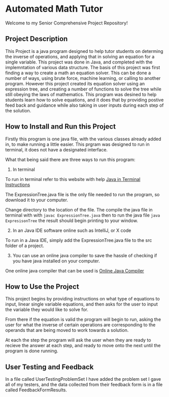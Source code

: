 # Automated Math Tutor

Welcome to my Senior Comprehensive Project Repository!

## Project Description
This Project is a java program designed to help tutor students on determing the inverse of operations, and applying that in solving an equation for a single variable. This project was done in Java, and completed with the implemntation of various data structure. The basis of this project was first finding a way to create a math an equation solver. This can be done a number of ways, using brute force, machine learning, or calling to another program. However this project created its equation solver using an expression tree, and creating a number of functions to solve the tree while still obeying the laws of mathematics. This program was desined to help students learn how to solve equations, and it does that by providing postive feed back and guidance while also taking in user inputs during each step of the solution. 

## How to Install and Run this Project
Firstly this program is one java file, with the various classes already added in, to make running a little easier. This prgram was designed to run in terminal, it does not have a designated interface. 


What that being said there are three ways to run this program:  

1. In terminal 

To run in terminal refer to this website with help [Java in Terminal Instructions](https://www.tutorialspoint.com/How-to-run-a-java-program)

The ExpressionTree.java file is the only file needed to run the program, so download it to your computer. 

Change directory to the location of the file. The compile the java file in terminal with with `javac ExpressionTree.java` then to run the java file `java ExpresisonTree` the result should begin printing to your window.

2. In an Java IDE software online such as IntelliJ, or X code

To run in a Java IDE, simply add the ExpressionTree.java file to the src folder of a project.

3. You can use an online java compiler to save the hassle of checking if you have java installed on your computer.

One online java compiler that can be used is [Online Java Compiler](https://www.online-java.com/)

## How to Use the Project
This project begins by providing instructions on what type of equations to input, linear single variable equations, and then asks for the user to input the variable they would like to solve for. 

From there if the equation is valid the program will begin to run, asking the user for what the inverse of certain operations are corresponding to the operands that are being moved to work towards a solution. 

At each the step the program will ask the user when they are ready to recieve the answer at each step, and ready to move onto the next until the program is done running. 

## User Testing and Feedback 

In a file called UserTestingProblemSet I have added the problem set I gave all of my testers, and the data collected from their feedback form is in a file called FeedbackFormResults. 
